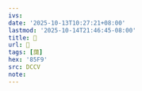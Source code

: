 ```yaml
---
ivs:
date: '2025-10-13T10:27:21+08:00'
lastmod: '2025-10-14T21:46:45-08:00'
title: 􁥛
url: 􁥛
tags: [藹]
hex: '85F9'
src: DCCV
note:
---
```

